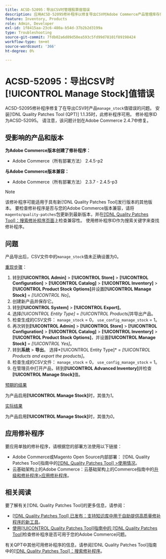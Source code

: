 ```yaml
---
title: ACSD-52095：导出CSV时管理股票值错误
description: 应用ACSD-52095修补程序以修复导出CSV时Adobe Commerce产品管理库存值错误的问题。
feature: Inventory, Products
role: Admin, Developer
exl-id: 1f8415aa-23c6-480a-b54d-37b2b2d3199a
type: Troubleshooting
source-git-commit: 7fdb02a6d89d50ea593c5fd99d78101f89198424
workflow-type: tm+mt
source-wordcount: '366'
ht-degree: 0%

---
```


# ACSD-52095：导出CSV时[!UICONTROL Manage Stock]值错误

ACSD-52095修补程序修复了在导出CSV时产品`manage_stock`值错误的问题。 安装[!DNL Quality Patches Tool (QPT)] 1.1.35时，此修补程序可用。 修补程序ID为ACSD-52095。 请注意，该问题计划在Adobe Commerce 2.4.7中修复。

## 受影响的产品和版本

**为Adobe Commerce版本创建了修补程序：**

* Adobe Commerce（所有部署方法） 2.4.5-p2

**与Adobe Commerce版本兼容：**

* Adobe Commerce（所有部署方法） 2.3.7 - 2.4.5-p3

>[!NOTE]
>
>该修补程序可能适用于具有新[!DNL Quality Patches Tool]发行版本的其他版本。 要检查修补程序是否与您的Adobe Commerce版本兼容，请将`magento/quality-patches`包更新到最新版本，并在[[!DNL Quality Patches Tool]：搜索修补程序页面](https://experienceleague.adobe.com/tools/commerce-quality-patches/index.html)上检查兼容性。 使用修补程序ID作为搜索关键字来查找修补程序。

## 问题

产品导出后，CSV文件中的`manage_stock`值未正确设置为0。

<u>重现步骤</u>：

1. 转到&#x200B;**[!UICONTROL Admin]** > **[!UICONTROL Store]** > **[!UICONTROL Configuration]** > **[!UICONTROL Catalog]** > **[!UICONTROL Inventory]** > **[!UICONTROL Product Stock Options]**&#x200B;并设置&#x200B;**[!UICONTROL Manage Stock]** = *[!UICONTROL No]*。
1. 创建新产品并保存它。
1. 转到&#x200B;**[!UICONTROL System]** > **[!UICONTROL Export]**。
1. 选择&#x200B;*[!UICONTROL Entity Type]* = *[!UICONTROL Products]*&#x200B;并导出产品。
1. 检查生成的CSV文件： `manage_stock` = 0， `use_config_manage_stock` = 1。
1. 再次转到&#x200B;**[!UICONTROL Admin]** > **[!UICONTROL Store]** > **[!UICONTROL Configuration]** > **[!UICONTROL Catalog]** > **[!UICONTROL Inventory]** > **[!UICONTROL Product Stock Options]**，并设置&#x200B;**[!UICONTROL Manage Stock]** = *[!UICONTROL Yes]*。
1. 转到&#x200B;**系统** > **导出**。
选择*[!UICONTROL Entity Type]* = *[!UICONTROL Products and export the products]*。
1. 检查生成的CSV文件： `manage_stock` = 0， `use_config_manage_stock` = 1。
1. 在管理员中打开产品，转到&#x200B;**[!UICONTROL Advanced Inventory]**&#x200B;并检查&#x200B;**[!UICONTROL Manage Stock]**&#x200B;值。

<u>预期的结果</u>

为产品启用&#x200B;**[!UICONTROL Manage Stock]**&#x200B;时，其值为&#x200B;*1*。

<u>实际结果</u>

为产品启用&#x200B;**[!UICONTROL Manage Stock]**&#x200B;时，其值为&#x200B;*0*。

## 应用修补程序

要应用单独的修补程序，请根据您的部署方法使用以下链接：

* Adobe Commerce或Magento Open Source内部部署： [!DNL Quality Patches Tool]指南中的[[!DNL Quality Patches Tool] >使用情况](/help/tools/quality-patches-tool/usage.md)。
* 云基础架构上的Adobe Commerce：云基础架构上的Commerce指南中的[升级和修补程序>应用修补程序](https://experienceleague.adobe.com/docs/commerce-cloud-service/user-guide/develop/upgrade/apply-patches.html)。

## 相关阅读

要了解有关[!DNL Quality Patches Tool]的更多信息，请参阅：

* [[!DNL Quality Patches Tool] 已发布：支持知识库中用于自助提供高质量修补程序的新工具](https://experienceleague.adobe.com/en/docs/commerce-operations/tools/quality-patches-tool/quality-patches-tool-to-self-serve-quality-patches)。
* [使用[!UICONTROL Quality Patches Tool]指南中的 [!DNL Quality Patches Tool]](/help/tools/quality-patches-tool/patches-available-in-qpt/check-patch-for-magento-issue-with-magento-quality-patches.md)检查修补程序是否可用于您的Adobe Commerce问题。


有关QPT中其他可用修补程序的信息，请参阅[!DNL Quality Patches Tool]指南中的[[!DNL Quality Patches Tool]：搜索修补程序](<https://experienceleague.adobe.com/tools/commerce-quality-patches/index.html>)。
